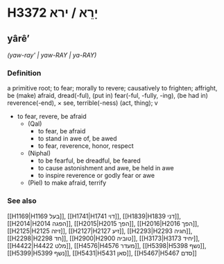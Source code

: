 # H3372 יָרֵא / ירא

## yârêʼ

_(yaw-ray' | yaw-RAY | ya-RAY)_

### Definition

a primitive root; to fear; morally to revere; causatively to frighten; affright, be (make) afraid, dread(-ful), (put in) fear(-ful, -fully, -ing), (be had in) reverence(-end), × see, terrible(-ness) (act, thing); v

- to fear, revere, be afraid
  - (Qal)
    - to fear, be afraid
    - to stand in awe of, be awed
    - to fear, reverence, honor, respect
  - (Niphal)
    - to be fearful, be dreadful, be feared
    - to cause astonishment and awe, be held in awe
    - to inspire reverence or godly fear or awe
  - (Piel) to make afraid, terrify

### See also

[[H1169|H1169 בעל]], [[H1741|H1741 דוי]], [[H1839|H1839 דני]], [[H2014|H2014 הפגה]], [[H2015|H2015 הפך]], [[H2016|H2016 הפך]], [[H2125|H2125 זיזה]], [[H2127|H2127 זיע]], [[H2293|H2293 חגיה]], [[H2298|H2298 חד]], [[H2900|H2900 טוביה]], [[H3173|H3173 יחיד]], [[H4422|H4422 מלט]], [[H4576|H4576 מעדר]], [[H5398|H5398 נשף]], [[H5399|H5399 נשף]], [[H5431|H5431 סאן]], [[H5467|H5467 סדם]]
